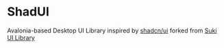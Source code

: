 # ShadUI

Avalonia-based Desktop UI Library inspired by [shadcn/ui](https://ui.shadcn.com/) forked
from [Suki UI Library](https://kikipoulet.github.io/SukiUI/)
